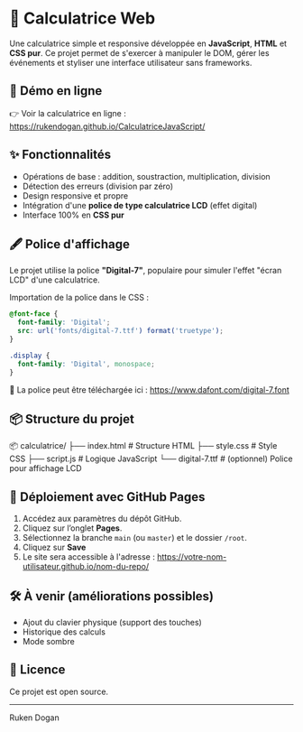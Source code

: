 ﻿# 🧮 Calculatrice Web

Une calculatrice simple et responsive développée en **JavaScript**, **HTML** et **CSS pur**. Ce projet permet de s'exercer à manipuler le DOM, gérer les événements et styliser une interface utilisateur sans frameworks.


## 🔗 Démo en ligne

👉 Voir la calculatrice en ligne : https://rukendogan.github.io/CalculatriceJavaScript/


## ✨ Fonctionnalités

- Opérations de base : addition, soustraction, multiplication, division
- Détection des erreurs (division par zéro)
- Design responsive et propre
- Intégration d'une **police de type calculatrice LCD** (effet digital)
- Interface 100% en **CSS pur**


## 🖋️ Police d'affichage

Le projet utilise la police **"Digital-7"**, populaire pour simuler l'effet "écran LCD" d'une calculatrice.

Importation de la police dans le CSS :

```CSS
@font-face {
  font-family: 'Digital';
  src: url('fonts/digital-7.ttf') format('truetype');
}

.display {
  font-family: 'Digital', monospace;
}
```

📌 La police peut être téléchargée ici :
https://www.dafont.com/digital-7.font


## 📦 Structure du projet

📦 calculatrice/
├── index.html        # Structure HTML
├── style.css         # Style CSS
├── script.js         # Logique JavaScript
└── digital-7.ttf # (optionnel) Police pour affichage LCD


## 🚀 Déploiement avec GitHub Pages

1. Accédez aux paramètres du dépôt GitHub.
2. Cliquez sur l’onglet **Pages**.
3. Sélectionnez la branche `main` (ou `master`) et le dossier `/root`.
4. Cliquez sur **Save**
5. Le site sera accessible à l'adresse :
https://votre-nom-utilisateur.github.io/nom-du-repo/


## 🛠️ À venir (améliorations possibles)

- Ajout du clavier physique (support des touches)
- Historique des calculs
- Mode sombre


## 📜 Licence

Ce projet est open source.

---

Ruken Dogan